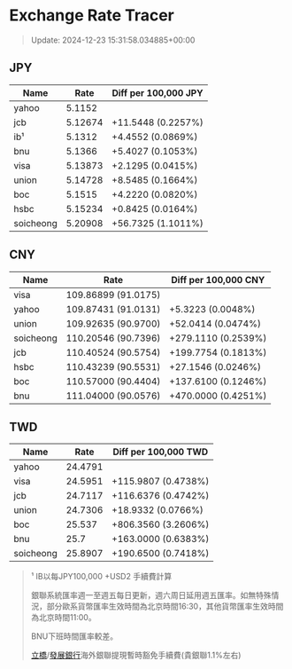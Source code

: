 # Exchange Rate Tracer

> Update: 2024-12-23 15:31:58.034885+00:00

## JPY

| Name      |    Rate | Diff per 100,000 JPY   |
|-----------|---------|------------------------|
| yahoo     | 5.1152  |                        |
| jcb       | 5.12674 | +11.5448 (0.2257%)     |
| ib¹       | 5.1312  | +4.4552 (0.0869%)      |
| bnu       | 5.1366  | +5.4027 (0.1053%)      |
| visa      | 5.13873 | +2.1295 (0.0415%)      |
| union     | 5.14728 | +8.5485 (0.1664%)      |
| boc       | 5.1515  | +4.2220 (0.0820%)      |
| hsbc      | 5.15234 | +0.8425 (0.0164%)      |
| soicheong | 5.20908 | +56.7325 (1.1011%)     |

## CNY

| Name      | Rate                | Diff per 100,000 CNY   |
|-----------|---------------------|------------------------|
| visa      | 109.86899	(91.0175) |                        |
| yahoo     | 109.87431	(91.0131) | +5.3223 (0.0048%)      |
| union     | 109.92635	(90.9700) | +52.0414 (0.0474%)     |
| soicheong | 110.20546	(90.7396) | +279.1110 (0.2539%)    |
| jcb       | 110.40524	(90.5754) | +199.7754 (0.1813%)    |
| hsbc      | 110.43239	(90.5531) | +27.1546 (0.0246%)     |
| boc       | 110.57000	(90.4404) | +137.6100 (0.1246%)    |
| bnu       | 111.04000	(90.0576) | +470.0000 (0.4251%)    |

## TWD

| Name      |    Rate | Diff per 100,000 TWD   |
|-----------|---------|------------------------|
| yahoo     | 24.4791 |                        |
| visa      | 24.5951 | +115.9807 (0.4738%)    |
| jcb       | 24.7117 | +116.6376 (0.4742%)    |
| union     | 24.7306 | +18.9332 (0.0766%)     |
| boc       | 25.537  | +806.3560 (3.2606%)    |
| bnu       | 25.7    | +163.0000 (0.6383%)    |
| soicheong | 25.8907 | +190.6500 (0.7418%)    |


> ¹ IB以每JPY100,000 +USD2 手續費計算
>
> 銀聯系統匯率週一至週五每日更新，週六周日延用週五匯率。如無特殊情況，部分歐系貨幣匯率生效時間為北京時間16:30，其他貨幣匯率生效時間為北京時間11:00。
>
> BNU下班時間匯率較差。
>
> [立橋](https://www.wlbank.com.mo/uploads/ueditor/file/20181211/1544536513900230.pdf)/[發展銀行](https://www.mdb.com.mo/Service_Charges_20230728.pdf)海外銀聯提現暫時豁免手續費(貴銀聯1.1%左右)

